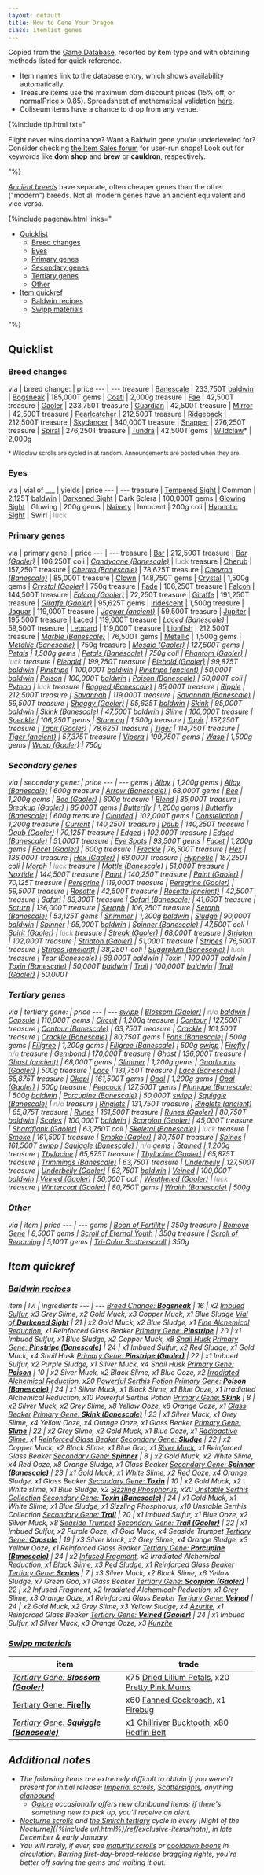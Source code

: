 ```yaml
---
layout: default
title: How to Gene Your Dragon
class: itemlist genes
---
```

Copied from the [Game Database](https://www1.flightrising.com/game-database/items/specialty), resorted by item type and with obtaining methods listed for quick reference.

- Item names link to the database entry, which shows availability automatically.
- Treasure items use the maximum dom discount prices (15% off, or normalPrice x 0.85). Spreadsheet of mathematical validation [here](https://docs.google.com/spreadsheets/d/1k9E23wqG4gmIyocG0TDNtXGx1j_ooa83qSYmTiYh6Cg/edit?usp=sharing).
- Coliseum items have a chance to drop from any venue.

{%include tip.html txt="<p>Flight never wins dominance? Want a Baldwin gene you’re underleveled for? Consider checking <a href='https://www1.flightrising.com/forums/ibaz'>the Item Sales forum</a> for user-run shops! Look out for keywords like <b>dom shop</b> and <strong>brew</strong> or <b>cauldron</b>, respectively.</p>"%}

<i>[Ancient breeds](https://www1.flightrising.com/forums/ann/2666061)</i> have separate, often cheaper genes than the other ("modern") breeds. Not all modern genes have an ancient equivalent and vice versa.

{%include pagenav.html links="<ul><li><a href='#quicklist'>Quicklist</a><ul><li><a href='#breed-changes'>Breed changes</a></li><li><a href='#eyes'>Eyes</a></li><li><a href='#primary-genes'>Primary genes</a></li><li><a href='#secondary-genes'>Secondary genes</a></li><li><a href='#tertiary-genes'>Tertiary genes</a></li><li><a href='#other'>Other</a></li></ul></li><li><a href='#item-quickref'>Item quickref</a><ul><li><a href='#baldwin-recipes'>Baldwin recipes</a></li><li><a href='#swipp-materials'>Swipp materials</a></li></ul></li></ul>"%}

## Quicklist

### Breed changes

via | <span class="redundant">breed change:</span> | price
--- | ---
treasure | [Banescale](https://www1.flightrising.com/game-database/item/32411) | 233,750T
[baldwin](#baldwin-recipes) | [Bogsneak](https://www1.flightrising.com/game-database/item/19565) | 185,000T
gems | [Coatl](https://www1.flightrising.com/game-database/item/2424) | 2,000g
treasure | [Fae](https://www1.flightrising.com/game-database/item/555) | 42,500T
treasure | [Gaoler](https://www1.flightrising.com/game-database/item/30148) | 233,750T
treasure | [Guardian](https://www1.flightrising.com/game-database/item/556) | 42,500T
treasure | [Mirror](https://www1.flightrising.com/game-database/item/557) | 42,500T
treasure | [Pearlcatcher](https://www1.flightrising.com/game-database/item/558) | 212,500T
treasure | [Ridgeback](https://www1.flightrising.com/game-database/item/559) | 212,500T
treasure | [Skydancer](https://www1.flightrising.com/game-database/item/1583) | 340,000T
treasure | [Snapper](https://www1.flightrising.com/game-database/item/719) | 276,250T
treasure | [Spiral](https://www1.flightrising.com/game-database/item/560) | 276,250T
treasure | [Tundra](https://www1.flightrising.com/game-database/item/561) | 42,500T
gems | [Wildclaw](https://www1.flightrising.com/game-database/item/717)\* | 2,000g

<sub>\* Wildclaw scrolls are cycled in at random. Announcements are posted when they are.</sub>

### Eyes

via | vial of ___ | yields | price
--- | ---
treasure | [Tempered Sight](https://www1.flightrising.com/game-database/item/26849) | Common | 2,125T
[baldwin](#baldwin-recipes) | [Darkened Sight](https://www1.flightrising.com/game-database/item/28069) | Dark Sclera | 100,000T
gems | [Glowing Sight](https://www1.flightrising.com/game-database/item/26775) | Glowing | 200g
gems | [Naivety](https://www1.flightrising.com/game-database/item/31794) | Innocent | 200g
coli | [Hypnotic Sight](https://www1.flightrising.com/game-database/item/29585) | Swirl | <span style="opacity:.5">luck</span>

### Primary genes

via | <span class="redundant">primary gene:</span> | price
--- | ---
treasure | [Bar](https://www1.flightrising.com/game-database/item/6018) | 212,500T
treasure | <i>[Bar (Gaoler)](https://www1.flightrising.com/game-database/item/30159)</i> | 106,250T
coli | <i>[Candycane (Banescale)](https://www1.flightrising.com/game-database/item/32535)</i> | <span style="opacity:.5">luck</span>
treasure | [Cherub](https://www1.flightrising.com/game-database/item/13573) | 157,250T
treasure | <i>[Cherub (Banescale)](https://www1.flightrising.com/game-database/item/32523)</i> | 78,625T
treasure | <i>[Chevron (Banescale)](https://www1.flightrising.com/game-database/item/32534)</i> | 85,000T
treasure | [Clown](https://www1.flightrising.com/game-database/item/714) | 148,750T
gems | [Crystal](https://www1.flightrising.com/game-database/item/6603) | 1,500g
gems | <i>[Crystal (Gaoler)](https://www1.flightrising.com/game-database/item/30287)</i> | 750g
treasure | [Fade](https://www1.flightrising.com/game-database/item/32412) | 106,250T
treasure | [Falcon](https://www1.flightrising.com/game-database/item/19566) | 144,500T
treasure | <i>[Falcon (Gaoler)](https://www1.flightrising.com/game-database/item/30161)</i> | 72,250T
treasure | [Giraffe](https://www1.flightrising.com/game-database/item/16718) | 191,250T
treasure | <i>[Giraffe (Gaoler)](https://www1.flightrising.com/game-database/item/30143)</i> | 95,625T
gems | [Iridescent](https://www1.flightrising.com/game-database/item/562) | 1,500g
treasure | [Jaguar](https://www1.flightrising.com/game-database/item/23238) | 119,000T
treasure | <i>[Jaguar (ancient)](https://www1.flightrising.com/game-database/items/specialty?name=jaguar+%28)</i> | 59,500T
treasure | [Jupiter](https://www1.flightrising.com/game-database/item/18585) | 195,500T
treasure | [Laced](https://www1.flightrising.com/game-database/item/29722) | 119,000T
treasure | <i>[Laced (Banescale)](https://www1.flightrising.com/game-database/item/32528)</i> | 59,500T
treasure | [Leopard](https://www1.flightrising.com/game-database/item/31362) | 119,000T
treasure | [Lionfish](https://www1.flightrising.com/game-database/item/28068) | 212,500T
treasure | <i>[Marble (Banescale)](https://www1.flightrising.com/game-database/item/32527)</i> | 76,500T
gems | [Metallic](https://www1.flightrising.com/game-database/item/19567) | 1,500g
gems | <i>[Metallic (Banescale)](https://www1.flightrising.com/game-database/item/32529)</i> | 750g
treasure | <i>[Mosaic (Gaoler)](https://www1.flightrising.com/game-database/item/30281) | 127,500T
gems | [Petals](https://www1.flightrising.com/game-database/item/17365) | 1,500g
gems | <i>[Petals (Banescale)](https://www1.flightrising.com/game-database/item/32531)</i> | 750g
coli | <i>[Phantom (Gaoler)](https://www1.flightrising.com/game-database/item/30290)</i> | <span style="opacity:.5">luck</span>
treasure | [Piebald](https://www1.flightrising.com/game-database/item/12273) | 199,750T
treasure | <i>[Piebald (Gaoler)](https://www1.flightrising.com/game-database/item/30164)</i> | 99,875T
[baldwin](#baldwin-recipes) | [Pinstripe](https://www1.flightrising.com/game-database/item/25467) | 100,000T
[baldwin](#baldwin-recipes) | <i>[Pinstripe (ancient)](https://www1.flightrising.com/game-database/items/specialty?name=pinstripe+%28)</i> | 50,000T  
[baldwin](#baldwin-recipes) | [Poison](https://www1.flightrising.com/game-database/item/14098) | 100,000T
[baldwin](#baldwin-recipes) | <i>[Poison (Banescale)](https://www1.flightrising.com/game-database/item/32533)</i> | 50,000T
coli | [Python](https://www1.flightrising.com/game-database/item/26375) | <span style="opacity:.5">luck</span>
treasure | <i>[Ragged (Banescale)](https://www1.flightrising.com/game-database/item/32536)</i> | 85,000T
treasure | [Ripple](https://www1.flightrising.com/game-database/item/3499) | 212,500T
treasure | [Savannah](https://www1.flightrising.com/game-database/item/20109) | 119,000T
treasure | <i>[Savannah (Banescale)](https://www1.flightrising.com/game-database/item/32530)</i> | 59,500T
treasure | <i>[Shaggy (Gaoler)](https://www1.flightrising.com/game-database/item/30157)</i> | 95,625T
[baldwin](#baldwin-recipes) | [Skink](https://www1.flightrising.com/game-database/item/19142) | 95,000T
[baldwin](#baldwin-recipes) | <i>[Skink (Banescale)](https://www1.flightrising.com/game-database/item/32532)</i> | 47,500T
[baldwin](#baldwin-recipes) | [Slime](https://www1.flightrising.com/game-database/item/31638) | 100,000T
treasure | [Speckle](https://www1.flightrising.com/game-database/item/833) | 106,250T
gems | [Starmap](https://www1.flightrising.com/game-database/item/26607) | 1,500g
treasure | [Tapir](https://www1.flightrising.com/game-database/item/24608) | 157,250T
treasure | <i>[Tapir (Gaoler)](https://www1.flightrising.com/game-database/item/30216)</i> | 78,625T
treasure | [Tiger](https://www1.flightrising.com/game-database/item/563) | 114,750T
treasure | <i>[Tiger (ancient)](https://www1.flightrising.com/game-database/items/specialty?name=tiger+%28) | 57,375T
treasure | [Vipera](https://www1.flightrising.com/game-database/item/9558) | 199,750T
gems | [Wasp](https://www1.flightrising.com/game-database/item/24312) | 1,500g
gems | <i>[Wasp (Gaoler)](https://www1.flightrising.com/game-database/item/30146)</i> | 750g

### Secondary genes

via | <span class="redundant">secondary gene:</span> | price
--- | ---
gems | [Alloy](https://www1.flightrising.com/game-database/item/19569) | 1,200g
gems | <i>[Alloy (Banescale)](https://www1.flightrising.com/game-database/item/32543)</i> | 600g
treasure | <i>[Arrow (Banescale)](https://www1.flightrising.com/game-database/item/32548)</i> | 68,000T
gems | [Bee](https://www1.flightrising.com/game-database/item/24311) | 1,200g
gems | <i>[Bee (Gaoler)](https://www1.flightrising.com/game-database/item/30147)</i> | 600g
treasure | [Blend](https://www1.flightrising.com/game-database/item/32413) | 85,000T
treasure | <i>[Breakup (Gaoler)](https://www1.flightrising.com/game-database/item/30282)</i> | 85,000T
gems | [Butterfly](https://www1.flightrising.com/game-database/item/14758) | 1,200g
gems | <i>[Butterfly (Banescale)](https://www1.flightrising.com/game-database/item/32545)</i> | 600g
treasure | [Clouded](https://www1.flightrising.com/game-database/item/31361) | 102,000T
gems | [Constellation](https://www1.flightrising.com/game-database/item/28357) | 1,200g
treasure | [Current](https://www1.flightrising.com/game-database/item/3784) | 140,250T
treasure | [Daub](https://www1.flightrising.com/game-database/item/6019) | 140,250T
treasure | <i>[Daub (Gaoler)](https://www1.flightrising.com/game-database/item/30160)</i> | 70,125T
treasure | [Edged](https://www1.flightrising.com/game-database/item/29723) | 102,000T
treasure | <i>[Edged (Banescale)](https://www1.flightrising.com/game-database/item/32542)</i> | 51,000T
treasure | [Eye Spots](https://www1.flightrising.com/game-database/item/782) | 93,500T
gems | [Facet](https://www1.flightrising.com/game-database/item/7642) | 1,200g
gems | <i>[Facet (Gaoler)](https://www1.flightrising.com/game-database/item/30288)</i> | 600g
treasure | [Freckle](https://www1.flightrising.com/game-database/item/784) | 76,500T
treasure | [Hex](https://www1.flightrising.com/game-database/item/16719) | 136,000T
treasure | <i>[Hex (Gaoler)](https://www1.flightrising.com/game-database/item/30144)</i> | 68,000T
treasure | [Hypnotic](https://www1.flightrising.com/game-database/item/9559) | 157,250T
coli | [Morph](https://www1.flightrising.com/game-database/item/26376) | <span style="opacity:.5">luck</span>
treasure | <i>[Mottle (Banescale)](https://www1.flightrising.com/game-database/item/32541)</i> | 51,000T
treasure | [Noxtide](https://www1.flightrising.com/game-database/item/28080) | 144,500T
treasure | [Paint](https://www1.flightrising.com/game-database/item/12274) | 140,250T
treasure | <i>[Paint (Gaoler)](https://www1.flightrising.com/game-database/item/30165)</i> | 70,125T
treasure | [Peregrine](https://www1.flightrising.com/game-database/item/12726) | 119,000T
treasure | <i>[Peregrine (Gaoler)](https://www1.flightrising.com/game-database/item/30162)</i> | 59,500T
treasure | [Rosette](https://www1.flightrising.com/game-database/item/23239) | 42,500T
treasure | <i>[Rosette (ancient)](https://www1.flightrising.com/game-database/items/specialty?name=rosette+%28)</i> | 42,500T
treasure | [Safari](https://www1.flightrising.com/game-database/item/22806) | 83,300T
treasure | <i>[Safari (Banescale)](https://www1.flightrising.com/game-database/item/32544)</i> | 41,650T
treasure | [Saturn](https://www1.flightrising.com/game-database/item/18586) | 136,000T
treasure | [Seraph](https://www1.flightrising.com/game-database/item/1412) | 106,250T
treasure | <i>[Seraph (Banescale)](https://www1.flightrising.com/game-database/item/32537)</i> | 53,125T
gems | [Shimmer](https://www1.flightrising.com/game-database/item/564) | 1,200g
[baldwin](#baldwin-recipes) | [Sludge](https://www1.flightrising.com/game-database/item/31639) | 90,000T
[baldwin](#baldwin-recipes) | [Spinner](https://www1.flightrising.com/game-database/item/19143) | 95,000T
[baldwin](#baldwin-recipes) | <i>[Spinner (Banescale)](https://www1.flightrising.com/game-database/item/32546)</i> | 47,500T
coli | <i>[Spirit (Gaoler)](https://www1.flightrising.com/game-database/item/30291)</i> | <span style="opacity:.5">luck</span>
treasure | <i>[Streak (Gaoler)](https://www1.flightrising.com/game-database/item/30158)</i> | 68,000T
treasure | [Striaton](https://www1.flightrising.com/game-database/item/24609) | 102,000T
treasure | <i>[Striaton (Gaoler)](https://www1.flightrising.com/game-database/item/30215)</i> | 51,000T
treasure | [Stripes](https://www1.flightrising.com/game-database/item/565) | 76,500T
treasure | <i>[Stripes (ancient)](https://www1.flightrising.com/game-database/items/specialty?name=stripes+%28)</i> | 38,250T
coli | <i>[Sugarplum (Banescale)](https://www1.flightrising.com/game-database/item/32549)</i> | <span style="opacity:.5">luck</span>
treasure | <i>[Tear (Banescale)](https://www1.flightrising.com/game-database/item/32550)</i> | 68,000T
[baldwin](#baldwin-recipes) | [Toxin](https://www1.flightrising.com/game-database/item/14099) | 100,000T
[baldwin](#baldwin-recipes) | <i>[Toxin (Banescale)](https://www1.flightrising.com/game-database/item/32547) | 50,000T
[baldwin](#baldwin-recipes) | [Trail](https://www1.flightrising.com/game-database/item/25468) | 100,000T
[baldwin](#baldwin-recipes) | <i>[Trail (Gaoler)](https://www1.flightrising.com/game-database/item/30167)</i> | 50,000T

### Tertiary genes

via | <span class="redundant">tertiary gene:</span> | price
--- | ---
[swipp](#swipp-materials) | <i>[Blossom (Gaoler)](https://www1.flightrising.com/game-database/item/30955)</i> | <span style="opacity:.5">n/a</span>
[baldwin](#baldwin-recipes) | [Capsule](https://www1.flightrising.com/game-database/item/23168) | 110,000T
gems | [Circuit](https://www1.flightrising.com/game-database/item/566) | 1,200g
treasure | [Contour](https://www1.flightrising.com/game-database/item/17664) | 127,500T
treasure | <i>[Contour (Banescale)](https://www1.flightrising.com/game-database/item/32558)</i> | 63,750T
treasure | [Crackle](https://www1.flightrising.com/game-database/item/2216) | 161,500T
treasure | <i>[Crackle (Banescale)](https://www1.flightrising.com/game-database/item/32562)</i> | 80,750T
gems | <i>[Fans (Banescale)](https://www1.flightrising.com/game-database/item/32553)</i> | 500g
gems | [Filigree](https://www1.flightrising.com/game-database/item/26117) | 1,200g
gems | <i>[Filigree (Banescale)](https://www1.flightrising.com/game-database/item/32555)</i> | 500g
[swipp](#swipp-materials) | [Firefly](https://www1.flightrising.com/game-database/item/26606) | <span style="opacity:.5">n/a</span>
treasure | [Gembond](https://www1.flightrising.com/game-database/item/1228) | 170,000T
treasure | [Ghost](https://www1.flightrising.com/game-database/item/25782) | 136,000T
treasure | <i>[Ghost (ancient)](https://www1.flightrising.com/game-database/items/specialty?name=ghost+%28)</i> | 68,000T
gems | [Glimmer](https://www1.flightrising.com/game-database/item/11810) | 1,200g
gems | <i>[Gnarlhorns (Gaoler)](https://www1.flightrising.com/game-database/item/30156)</i> | 500g
treasure | [Lace](https://www1.flightrising.com/game-database/item/20107) | 131,750T
treasure | <i>[Lace (Banescale)](https://www1.flightrising.com/game-database/item/32556)</i> | 65,875T
treasure | [Okapi](https://www1.flightrising.com/game-database/item/8093) | 161,500T
gems | [Opal](https://www1.flightrising.com/game-database/item/20108) | 1,200g
gems | <i>[Opal (Gaoler)](https://www1.flightrising.com/game-database/item/30956)</i> | 500g
treasure | [Peacock](https://www1.flightrising.com/game-database/item/28942) | 127,500T
gems | <i>[Plumage (Banescale)](https://www1.flightrising.com/game-database/item/32563)</i> | 500g
[baldwin](#baldwin-recipes) | <i>[Porcupine (Banescale)](https://www1.flightrising.com/game-database/item/32561)</i> | 50,000T
[swipp](#swipp-materials) | <i>[Squiggle (Banescale)](https://www1.flightrising.com/game-database/item/32554)</i> | <span style="opacity:.5">n/a</span>
treasure | [Ringlets](https://www1.flightrising.com/game-database/item/27378) | 131,750T
treasure | <i>[Ringlets (ancient)](https://www1.flightrising.com/game-database/items/specialty?name=ringlets+%28)</i> | 65,875T
treasure | [Runes](https://www1.flightrising.com/game-database/item/19563) | 161,500T
treasure | <i>[Runes (Gaoler)](https://www1.flightrising.com/game-database/item/30289)</i> | 80,750T
[baldwin](#baldwin-recipes) | [Scales](https://www1.flightrising.com/game-database/item/19568) | 100,000T
[baldwin](#baldwin-recipes) | <i>[Scorpion (Gaoler)](https://www1.flightrising.com/game-database/item/30283)</i> | 45,000T
treasure | <i>[Shardflank (Gaoler)](https://www1.flightrising.com/game-database/item/30155)</i> | 63,750T
coli | <i>[Skeletal (Banescale)](https://www1.flightrising.com/game-database/item/32557)</i> | <span style="opacity:.5">luck</span>
treasure | [Smoke](https://www1.flightrising.com/game-database/item/4555) | 161,500T
treasure | <i>[Smoke (Gaoler)](https://www1.flightrising.com/game-database/item/30163)</i> | 80,750T
treasure | [Spines](https://www1.flightrising.com/game-database/item/7096) | 161,500T
[swipp](#swipp-materials) | <i>[Squiggle (Banescale)](https://www1.flightrising.com/game-database/item/32554)</i> | <span style="opacity:.5">n/a</span>
gems | [Stained](https://www1.flightrising.com/game-database/item/16004) | 1,200g
treasure | [Thylacine](https://www1.flightrising.com/game-database/item/15573) | 65,875T
treasure | <i>[Thylacine (Gaoler)](https://www1.flightrising.com/game-database/item/30168)</i> | 65,875T
treasure | <i>[Trimmings (Banescale)](https://www1.flightrising.com/game-database/item/32551)</i> | 63,750T
treasure | [Underbelly](https://www1.flightrising.com/game-database/item/1716) | 127,500T
treasure | <i>[Underbelly (Gaoler)](https://www1.flightrising.com/game-database/item/30172) | 63,750T
[baldwin](#baldwin-recipes) | [Veined](https://www1.flightrising.com/game-database/item/32216) | 100,000T
[baldwin](#baldwin-recipes) | <i>[Veined (Gaoler)](https://www1.flightrising.com/game-database/item/32215) | 50,000T
coli | <i>[Weathered (Gaoler)](https://www1.flightrising.com/game-database/item/30292)</i> | <span style="opacity:.5">luck</span>
treasure | <i>[Wintercoat (Gaoler)](https://www1.flightrising.com/game-database/item/30284)</i> | 80,750T
gems | <i>[Wraith (Banescale)](https://www1.flightrising.com/game-database/item/32560)</i> | 500g

### Other

via | item | price
--- | ---
gems | [Boon of Fertility](https://www1.flightrising.com/game-database/item/745) | 350g
treasure | [Remove Gene](https://www1.flightrising.com/game-database/items/specialty?name=remove+gene) | 8,500T
gems | [Scroll of Eternal Youth](https://www1.flightrising.com/game-database/item/572) | 350g
treasure | [Scroll of Renaming](https://www1.flightrising.com/game-database/item/570) | 5,100T
gems | [Tri-Color Scatterscroll](https://www1.flightrising.com/game-database/item/1566) | 350g

## Item quickref

### [Baldwin recipes](https://www1.flightrising.com/trading/baldwin/create)

item | lvl | ingredients
--- | ---
[Breed Change: <b>Bogsneak</b>](https://www1.flightrising.com/game-database/item/19565) | 16 | x2 [Imbued Sulfur](https://www1.flightrising.com/game-database/item/19446), x3 Grey Slime, x2 Gold Muck, x3 Copper Muck, x1 Blue Sludge
[Vial of <b>Darkened Sight</b>](https://www1.flightrising.com/game-database/item/28069) | 21 | x2 Gold Muck, x2 Blue Sludge, x1 [Fine Alchemical Reduction](https://www1.flightrising.com/game-database/item/19445), x1 Reinforced Glass Beaker
[Primary Gene: <b>Pinstripe</b>](https://www1.flightrising.com/game-database/item/25467) | 20 | x1 Imbued Sulfur, x1 Blue Sludge, x2 Copper Muck, x8 [Snail Husk](https://www1.flightrising.com/game-database/item/25316)
<i>[Primary Gene: <b>Pinstripe (Banescale)</b>](https://www1.flightrising.com/game-database/item/32525)</i> | 24 | x1 Imbued Sulfur, x2 Red Sludge, x1 Gold Muck, x4 Snail Husk
<i>[Primary Gene: <b>Pinstripe (Gaoler)</b>](https://www1.flightrising.com/game-database/item/30166)</i> | 22 | x1 Imbued Sulfur, x2 Purple Sludge, x1 Silver Muck, x4 Snail Husk
[Primary Gene: <b>Poison</b>](https://www1.flightrising.com/game-database/item/14098) | 10 | x2 Siver Muck, x2 Black Slime, x1 Blue Ooze, x2 [Irradiated Alchemical Reduction](https://www1.flightrising.com/game-database/item/13084), x20 [Powerful Serthis Potion](https://www1.flightrising.com/game-database/item/6350)
<i>[Primary Gene: <b>Poison (Banescale)</b>](https://www1.flightrising.com/game-database/item/32533)</i> | 24 | x1 Silver Muck, x1 Black Slime, x1 Blue Ooze, x1 Irradiated Alchemical Reduction, x10 Powerful Serthis Potion
[Primary Gene: <b>Skink</b>](https://www1.flightrising.com/game-database/item/19142) | 8 | x2 Silver Muck, x2 Grey Slime, x8 Yellow Ooze, x8 Orange Ooze, x1 [Glass Beaker](https://www1.flightrising.com/game-database/item/10868)
<i>[Primary Gene: <b>Skink (Banescale)</b>](https://www1.flightrising.com/game-database/item/32532)</i> | 23 | x1 Silver Muck, x1 Grey Slime, x4 Yellow Ooze, x4 Orange Ooze, x1 Glass Beaker
[Primary Gene: <b>Slime</b>](https://www1.flightrising.com/game-database/item/31638) | 22 | x2 Grey Slime, x2 Gold Muck, x1 Blue Ooze, x1 [Radioactive Slime](https://www1.flightrising.com/game-database/item/638), x1 [Reinforced Glass Beaker](https://www1.flightrising.com/game-database/item/19444)
[Secondary Gene: <b>Sludge</b>](https://www1.flightrising.com/game-database/item/31639) | 22 | x2 Copper Muck, x2 Black Slime, x1 Blue Goo, x1 [River Muck](https://www1.flightrising.com/game-database/item/637), x1 Reinforced Glass Beaker
[Secondary Gene: <b>Spinner</b>](https://www1.flightrising.com/game-database/item/19143) | 8 | x2 Gold Muck, x2 White Slime, x4 Red Ooze, x8 Orange Sludge, x1 Glass Beaker
<i>[Secondary Gene: <b>Spinner (Banescale)</b>](https://www1.flightrising.com/game-database/item/32546) | 23 | x1 Gold Muck, x1 White Slime, x2 Red Ooze, x4 Orange Sludge, x1 Glass Beaker
[Secondary Gene: <b>Toxin</b>](https://www1.flightrising.com/game-database/item/14099) | 10 | x2 Gold Muck, x2 White slime, x1 Blue Sludge, x2 [Sizzling Phosphorus](https://www1.flightrising.com/game-database/item/10883), x20 [Unstable Serthis Collection](https://www1.flightrising.com/game-database/item/6351)
<i>[Secondary Gene: <b>Toxin (Banescale)</b>](https://www1.flightrising.com/game-database/item/32547)</i> | 24 | x1 Gold Muck, x1 White Slime, x1 Blue Sludge, x1 Sizzling Phosphorus, x10 Unstable Serthis Collection
[Secondary Gene: <b>Trail</b>](https://www1.flightrising.com/game-database/item/25468) | 20 | x1 Imbued Sulfur, x1 Blue Ooze, x2 Silver Muck, x8 [Seaside Trumpet](https://www1.flightrising.com/game-database/item/25315)
<i>[Secondary Gene: <b>Trail (Gaoler)</b>](https://www1.flightrising.com/game-database/item/30167)</i> | 22 | x1 Imbued Sulfur, x2 Purple Ooze, x1 Gold Muck, x4 Seaside Trumpet
[Tertiary Gene: <b>Capsule</b>](https://www1.flightrising.com/game-database/item/23168) | 19 | x3 Silver Muck, x2 Grey Slime, x4 Orange Sludge, x3 Yellow Ooze, x1 Reinforced Glass Beaker
<i>[Tertiary Gene: <b>Porcupine (Banescale)</b>](https://www1.flightrising.com/game-database/item/32561)</i> | 24 | x2 [Infused Fragment](https://www1.flightrising.com/game-database/item/15132), x2 Irradiated Alchemical Reduction, x1 Black Slime, x3 Red Sludge, x1 Reinforced Glass Beaker
[Tertiary Gene: <b>Scales</b>](https://www1.flightrising.com/game-database/item/19568) | 7 | x3 Silver Muck, x2 Black Slime, x6 Yellow Sludge, x7 Green Goo, x1 Glass Beaker
<i>[Tertiary Gene: <b>Scorpion (Gaoler)</b>](https://www1.flightrising.com/game-database/item/30283) | 22 | x2 Infused Fragment, x2 Irradiated Alchemicalr Reduction, x1 Grey Slime, x3 Orange Ooze, x1 Reinforced Glass Beaker
[Tertiary Gene: <b>Veined</b>](https://www1.flightrising.com/game-database/item/32216) | 24 | x2 Gold Muck, x2 Grey Slime, x3 Yellow Sludge, x4 [Azurite](https://www1.flightrising.com/game-database/item/13393), x1 Reinforced Glass Beaker
<i>[Tertiary Gene: <b>Veined (Gaoler)</b>](https://www1.flightrising.com/game-database/item/32215)</i> | 24 | x1 Imbued Sulfur, x1 Silver Muck, x3 Orange Ooze, x3 [Kunzite](https://www1.flightrising.com/game-database/item/13394)

### [Swipp materials](https://www1.flightrising.com/trading/swipp/catalog)

item | trade
--- | ---
<i>[Tertiary Gene: <b>Blossom (Gaoler)</b>](https://www1.flightrising.com/game-database/item/30955)</i> | x75 [Dried Lilium Petals](https://www1.flightrising.com/game-database/item/23808), x20 [Pretty Pink Mums](https://www1.flightrising.com/game-database/item/25280)
[Tertiary Gene: <b>Firefly</b>](https://www1.flightrising.com/game-database/item/26606) | x60 [Fanned Cockroach](https://www1.flightrising.com/game-database/item/25773), x1 [Firebug](https://www1.flightrising.com/game-database/item/26127)
<i>[Tertiary Gene: <b>Squiggle (Banescale)</b>](https://www1.flightrising.com/game-database/item/32554)</i> | x1 [Chillriver Bucktooth](https://www1.flightrising.com/game-database/item/28572), x80 [Redfin Belt](https://www1.flightrising.com/game-database/item/32310)

## Additional notes

- The following items are *extremely difficult* to obtain if you weren't present for initial release: [Imperial scrolls](https://www.kickstarter.com/projects/stormlightworkshop/flight-rising-0), [Scattersights](https://www1.flightrising.com/forums/ann/2452352), anything [clanbound](https://www1.flightrising.com/forums/help/2688565)
	- [Galore](https://www1.flightrising.com/trading/gift) occasionally offers new clanbound items; if there's something new to pick up, you'll receive an alert.
- [Nocturne scrolls](https://www1.flightrising.com/game-database/item/7692) and  [the Smirch tertiary](https://www1.flightrising.com/game-database/item/25153) cycle in every [Night of the Nocturne]({%include url.html%}/ref/exclusive-items/notn), in late December & early January.
- You will rarely, if ever, see [maturity scrolls](https://www1.flightrising.com/game-database/item/573) or [cooldown boons](https://www1.flightrising.com/game-database/item/26086) in circulation. Barring first-day-breed-release bragging rights, you're better off saving the gems and waiting it out.